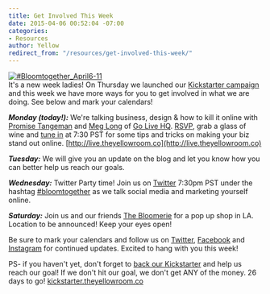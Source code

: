 ```yaml
---
title: Get Involved This Week
date: 2015-04-06 00:52:04 -07:00
categories:
- Resources
author: Yellow
redirect_from: "/resources/get-involved-this-week/"
---
```


[![#Bloomtogether_April6-11](https://yellow-blog-images.imgix.net/2015/04/Bloomtogether_April6-111.jpg)](https://www.kickstarter.com/projects/1439745204/the-yellow-room-a-digital-hub-for-creative-world-c)  
It's a new week ladies! On Thursday we launched our [Kickstarter campaign](https://www.kickstarter.com/projects/1439745204/the-yellow-room-a-digital-hub-for-creative-world-c) and this week we have more ways for you to get involved in what we are doing. See below and mark your calendars!

_**Monday (today!):**_ We're talking business, design & how to kill it online with [Promise Tangeman](http://www.promisetangeman.com/) and [Meg Long](https://instagram.com/megmarylong/) of [Go Live HQ](http://www.golivehq.co/). [RSVP](http://live.theyellowroom.co  ), grab a glass of wine and [tune in](http://live.theyellowroom.co) at 7:30 PST for some tips and tricks on making your biz stand out online. [http://live.theyellowroom.co](http://live.theyellowroom.co)

_**Tuesday:**_ We will give you an update on the blog and let you know how you can better help us reach our goals.

_**Wednesday:**_ Twitter Party time! Join us on [Twitter](https://twitter.com/yellowconf) 7:30pm PST under the hashtag [#bloomtogether](https://twitter.com/hashtag/bloomtogether?src=hash) as we talk social media and marketing yourself online.

_**Saturday:**_ Join us and our friends [The Bloomerie](http://www.thebloomerie.com/) for a pop up shop in LA. Location to be announced! Keep your eyes open!

Be sure to mark your calendars and follow us on [Twitter](https://twitter.com/yellowconf), [Facebook](https://www.facebook.com/pages/The-Yellow-Conference/1393841977549340) and [Instagram](https://instagram.com/yellowconference/) for continued updates. Excited to hang with you this week!

PS- if you haven't yet, don't forget to [back our Kickstarter](https://www.kickstarter.com/projects/1439745204/the-yellow-room-a-digital-hub-for-creative-world-c) and help us reach our goal! If we don't hit our goal, we don't get ANY of the money. 26 days to go! [kickstarter.theyellowroom.co](http://kickstarter.theyellowroom.co)
